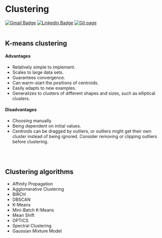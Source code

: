 # Clustering




[![Gmail Badge](https://img.shields.io/badge/Gmail-d14836?style=flat-square&logo=Gmail&logoColor=white&link=mailto:reejugn.kim@gmail.com)](mailto:reejung.kim@gmail.com) 
[![Linkedin Badge](https://img.shields.io/badge/-LinkedIn-blue?style=flat-square&logo=Linkedin&logoColor=white&link=www.linkedin.com/in/reejungkim/)](https://www.linkedin.com/in/reejungkim/) 
[![Git page](http://img.shields.io/badge/-Portfolio-black?style=flat-square&logo=github&link=https://reejungkim.github.io/)](https://reejungkim.github.io/)
<br></br>

## K-means clustering
#### Advantages
- Relatively simple to implement.
- Scales to large data sets.
- Guarantees convergence.
- Can warm-start the positions of centroids.
- Easily adapts to new examples.
- Generalizes to clusters of different shapes and sizes, such as elliptical clusters.
#### Disadvantages
- Choosing  manually
- Being dependent on initial values.
- Centroids can be dragged by outliers, or outliers might get their own cluster instead of being ignored. Consider removing or clipping outliers before clustering.

<br></br>
## Clustering algorithms
- Affinity Propagation
- Agglomerative Clustering
- BIRCH
- DBSCAN
- K-Means
- Mini-Batch K-Means
- Mean Shift
- OPTICS
- Spectral Clustering
- Gaussian Mixture Model

